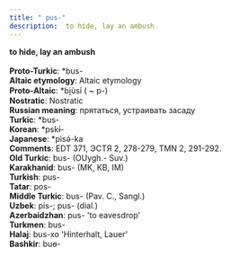 ```yaml
---
title: " pus-"
description:  to hide, lay an ambush
---
```

<p data-pagefind-weight="0.5">
<strong> to hide, lay an ambush</strong><br><br>
<strong>Proto-Turkic</strong>:  *bus-<br>
<strong>Altaic etymology</strong>:  Altaic etymology<br>
<strong> Proto-Altaic</strong>:  *bi̯ùsí ( ~ p-)<br>
<strong>Nostratic</strong>:  Nostratic<br>
<strong>Russian meaning</strong>:  прятаться, устраивать засаду<br>
<strong>Turkic</strong>:  *bus-<br>
<strong>Korean</strong>:  *pskɨ́-<br>
<strong>Japanese</strong>:  *pìsǝ́-ka<br>
<strong>Comments</strong>:  EDT 371, ЭСТЯ 2, 278-279, TMN 2, 291-292.<br>
<strong>Old Turkic</strong>:  bus- (OUygh.- Suv.)<br>
<strong>Karakhanid</strong>:  bus- (MK, KB, IM)<br>
<strong>Turkish</strong>:  pus-<br>
<strong>Tatar</strong>:  pos-<br>
<strong>Middle Turkic</strong>:  bus- (Pav. C., Sangl.)<br>
<strong>Uzbek</strong>:  pis-; pus- (dial.)<br>
<strong>Azerbaidzhan</strong>:  pus- 'to eavesdrop'<br>
<strong>Turkmen</strong>:  bus-<br>
<strong>Halaj</strong>:  bus-xo 'Hinterhalt, Lauer'<br>
<strong>Bashkir</strong>:  buɵ-<br>

</p>
